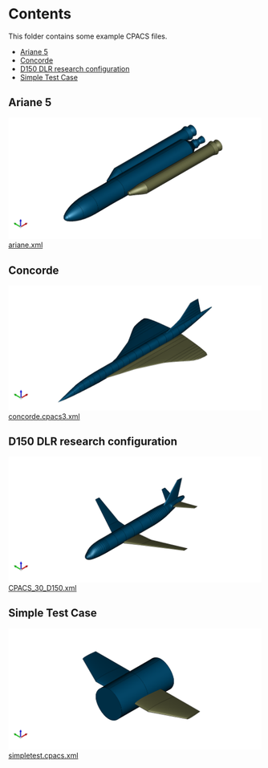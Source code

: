 # Contents

This folder contains some example CPACS files.

 - [Ariane 5](#ariane)
 - [Concorde](#concorde)
 - [D150 DLR research configuration](#d150)
 - [Simple Test Case](#simpletest)

## Ariane 5
<a name=ariane />

![](images/ariane.png)
[ariane.xml](ariane.xml)

## Concorde
<a name=concorde />

![](images/concorde.cpacs3.png)
[concorde.cpacs3.xml](concorde.cpacs3.xml)

## D150 DLR research configuration
<a name=d150 />

![](images/CPACS_30_D150.png)
[CPACS_30_D150.xml](CPACS_30_D150.xml)

## Simple Test Case
<a name=simpletest />

![](images/simpletest.cpacs.png)
[simpletest.cpacs.xml](simpletest.cpacs.xml)
